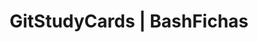 ---
layout: home
title: "GitStudyCards | BashFichas"
image: "https://bashfichas.vidal.press/assets/img/thumbnail.png"
permalink: "/en"
lang: "en"
---